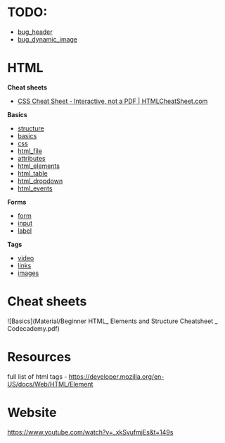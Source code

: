 
# TODO: 
* [bug_header](bug_header.md)
* [bug_dynamic_image](bug_dynamic_image.md)

# HTML
**Cheat sheets**
* [CSS Cheat Sheet - Interactive, not a PDF | HTMLCheatSheet.com](https://htmlcheatsheet.com/css/)

**Basics**
* [structure](structure.md)
* [basics](basic.md)
* [css](css.md)
* [html_file](html_file.md)
* [attributes](attributes.md)
* [html_elements](html_elements.md)
* [html_table](html_table.md)
* [html_dropdown](html_dropdown.md)
* [html_events](html_events.md)

**Forms**
* [form](form.md)
* [input](form.md)
* [label](form.md)


**Tags**
* [video](video.md)
* [links](links.md)
* [images](images.md)



# Cheat sheets
![Basics](Material/Beginner HTML_ Elements and Structure Cheatsheet _ Codecademy.pdf)

# Resources
full list of html tags - https://developer.mozilla.org/en-US/docs/Web/HTML/Element

# Website
https://www.youtube.com/watch?v=_xkSvufmjEs&t=149s



